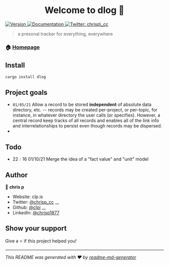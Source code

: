 <h1 align="center">Welcome to dlog 👋</h1>
<p>
  <a href="https://www.npmjs.com/package/dlog" target="_blank" id=a_>
    <img alt="Version" src="https://img.shields.io/npm/v/dlog.svg">
  </a>
  <a href="https://dlog.div.is/documentation" target="_blank" id="a_">
    <img alt="Documentation" src="https://img.shields.io/badge/documentation-yes-brightgreen.svg" />
  </a>
  <a href="https://twitter.com/chrisp\_cc" target="_blank" id="a_">
    <img alt="Twitter: chrisp\_cc" src="https://img.shields.io/twitter/follow/chrisp\_cc.svg?style=social" id = "a_"/>
  </a>
</p>

> a presonal tracker for everything, everywhere

### 🏠 [Homepage](https://dlog.div.is)

## Install

```sh
cargo install dlog
```

## Project goals
- `01/05/21` Allow a record to be stored **independent** of absolute data directory, etc. -- records may be created per-project, or per-topic, for instance, in whatever directory the user calls (or specifies). However, a central record keep tracks of all records and enables all of the link info and interrelationships to persist even though records may be dispersed.
-

## Todo
- $22:16$ $01/10/21$ Merge the idea of a "fact value" and "unit" model

## Author

👤 **chris p**

- Website: clp.is
- Twitter: [@chrisp\_cc](https://twitter.com/chrisp\_cc) __
- Github: [@clpi](https://github.com/clpi) __
- LinkedIn: [@chrisp1877](https://linkedin.com/in/chrisp1877)

## Show your support

Give a ⭐️ if this project helped you!

***
_This README was generated with ❤️ by [readme-md-generator](https://github.com/kefranabg/readme-md-generator)_
